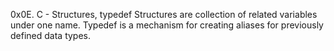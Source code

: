 0x0E. C - Structures, typedef
Structures are collection of related variables under one name.
Typedef is a mechanism for creating aliases for previously defined data types.
 

